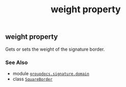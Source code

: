﻿---
title: weight property
second_title: GroupDocs.Signature for Python via .NET API References
description: 
type: docs
url: /python-net/groupdocs.signature.domain/squareborder/weight/
is_root: false
weight: 90
---

## weight property


Gets or sets the weight of the signature border.

### See Also
* module [`groupdocs.signature.domain`](../../)
* class [`SquareBorder`](/signature/python-net/groupdocs.signature.domain/squareborder)
